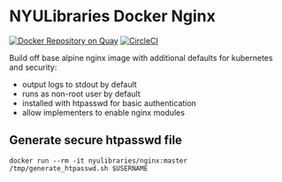 # NYULibraries Docker Nginx

[![Docker Repository on Quay](https://quay.io/repository/nyulibraries/nginx/status "Docker Repository on Quay")](https://quay.io/repository/nyulibraries/nginx)
[![CircleCI](https://circleci.com/gh/NYULibraries/docker-nginx.svg?style=svg)](https://circleci.com/gh/NYULibraries/docker-nginx)

Build off base alpine nginx image with additional defaults for kubernetes and security:

- output logs to stdout by default
- runs as non-root user by default
- installed with htpasswd for basic authentication
- allow implementers to enable nginx modules

## Generate secure htpasswd file

```
docker run --rm -it nyulibraries/nginx:master /tmp/generate_htpasswd.sh $USERNAME
```
